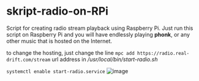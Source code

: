 # skript-radio-on-RPi
Script for creating radio stream playback using Raspberry Pi. Just run this script on Raspberry Pi and you will have endlessly playing **phonk**, or any other music that is hosted on the Internet.

to change the hosting, just change the line ```mpc add https://radio.real-drift.com/stream``` url address in _/usr/local/bin/start-radio.sh_

```systemctl enable start-radio.service```
![image](https://github.com/user-attachments/assets/1da1b9e2-f21a-4e90-8ccb-aa49e5d6fe17)

